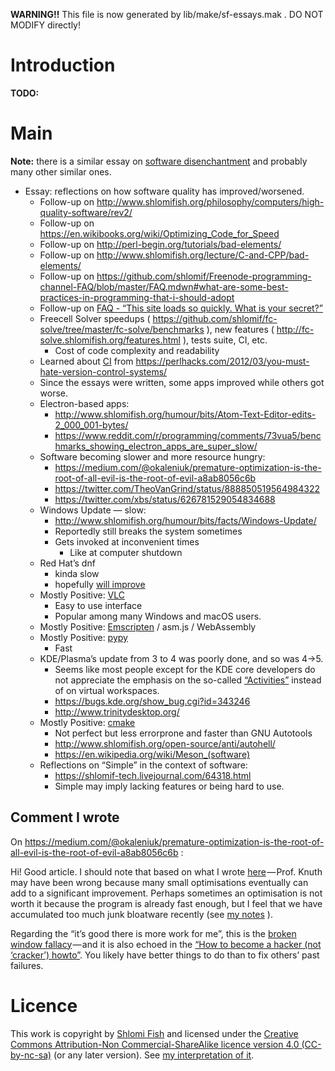 **WARNING!!** This file is now generated by lib/make/sf-essays.mak . DO NOT MODIFY directly!

# Introduction

**TODO:**

# Main

**Note:** there is a similar essay on [software disenchantment](https://tonsky.me/blog/disenchantment/) and probably many other similar ones.

- Essay: reflections on how software quality has improved/worsened.
    - Follow-up on <http://www.shlomifish.org/philosophy/computers/high-quality-software/rev2/>
    - Follow-up on <https://en.wikibooks.org/wiki/Optimizing_Code_for_Speed>
    - Follow-up on <http://perl-begin.org/tutorials/bad-elements/>
    - Follow-up on <http://www.shlomifish.org/lecture/C-and-CPP/bad-elements/>
    - Follow-up on <https://github.com/shlomif/Freenode-programming-channel-FAQ/blob/master/FAQ.mdwn#what-are-some-best-practices-in-programming-that-i-should-adopt>
    - Follow-up on [FAQ - “This site loads so quickly. What is your secret?”](https://www.shlomifish.org/meta/FAQ/site_loads_quickly.xhtml)
    - Freecell Solver speedups ( <https://github.com/shlomif/fc-solve/tree/master/fc-solve/benchmarks> ), new features ( <http://fc-solve.shlomifish.org/features.html> ), tests suite, CI, etc.
        - Cost of code complexity and readability
    - Learned about [CI](https://en.wikipedia.org/wiki/Continuous_integration) from <https://perlhacks.com/2012/03/you-must-hate-version-control-systems/>
    - Since the essays were written, some apps improved while others got worse.
    - Electron-based apps:
        - <http://www.shlomifish.org/humour/bits/Atom-Text-Editor-edits-2_000_001-bytes/>
        - <https://www.reddit.com/r/programming/comments/73vua5/benchmarks_showing_electron_apps_are_super_slow/>
    - Software becoming slower and more resource hungry:
        - <https://medium.com/@okaleniuk/premature-optimization-is-the-root-of-all-evil-is-the-root-of-evil-a8ab8056c6b>
        - <https://twitter.com/TheoVanGrind/status/888850519564984322>
        - <https://twitter.com/xbs/status/626781529054834688>
    - Windows Update — slow:
        - <http://www.shlomifish.org/humour/bits/facts/Windows-Update/>
        - Reportedly still breaks the system sometimes
        - Gets invoked at inconvenient times
            - Like at computer shutdown
    - Red Hat’s dnf
        - kinda slow
        - hopefully [will improve](https://rpm-software-management.github.io/announcement/2018/03/22/dnf-3-announcement/)
    - Mostly Positive: [VLC](https://www.videolan.org/vlc/)
        - Easy to use interface
        - Popular among many Windows and macOS users.
    - Mostly Positive: [Emscripten](https://en.wikipedia.org/wiki/Emscripten) / asm.js / WebAssembly
    - Mostly Positive: [pypy](https://en.wikipedia.org/wiki/PyPy)
        - Fast
    - KDE/Plasma’s update from 3 to 4 was poorly done, and so was 4→5.
        - Seems like most people except for the KDE core developers do not appreciate the emphasis on the so-called [“Activities”](https://askubuntu.com/questions/253990/what-is-a-activity-in-kde-and-what-can-i-do-with-it) instead of on virtual workspaces.
        - <https://bugs.kde.org/show_bug.cgi?id=343246>
        - <http://www.trinitydesktop.org/>
    - Mostly Positive: [cmake](https://en.wikipedia.org/wiki/CMake)
        - Not perfect but less errorprone and faster than GNU Autotools
        - <http://www.shlomifish.org/open-source/anti/autohell/>
        - <https://en.wikipedia.org/wiki/Meson_(software)>
    - Reflections on “Simple” in the context of software:
        - <https://shlomif-tech.livejournal.com/64318.html>
        - Simple may imply lacking features or being hard to use.

## Comment I wrote

On <https://medium.com/@okaleniuk/premature-optimization-is-the-root-of-all-evil-is-the-root-of-evil-a8ab8056c6b> :

Hi! Good article. I should note that based on what I wrote [here](https://en.wikibooks.org/wiki/Optimizing_Code_for_Speed/Factor_Optimizations#Are_%22Small%22_Optimizations_Desirable?) — Prof. Knuth may have been wrong because many small optimisations eventually can add to a significant improvement. Perhaps sometimes an optimisation is not worth it because the program is already fast enough, but I feel that we have accumulated too much junk bloatware recently (see [my notes](https://github.com/shlomif/shlomi-fish-homepage/blob/4d2c897b486f0c7cfc0b7fe29f3f49b61fb8054a/lib/notes/quality-software--followup-2018.md) ).

Regarding the “it’s good there is more work for me”, this is the [broken window fallacy](https://shlomif-tech.livejournal.com/741.html) — and it is also echoed in the [“How to become a hacker (not ‘cracker’) howto”](http://www.catb.org/esr/faqs/hacker-howto.html). You likely have better things to do than to fix others’ past failures.

# Licence

This work is copyright by [Shlomi Fish](http://www.shlomifish.org/) and licensed under the [Creative Commons Attribution-Non Commercial-ShareAlike licence version 4.0 (CC-by-nc-sa)](http://creativecommons.org/licenses/by-nc-sa/4.0/) (or any later version). See [my interpretation of it](http://www.shlomifish.org/meta/copyrights/).
